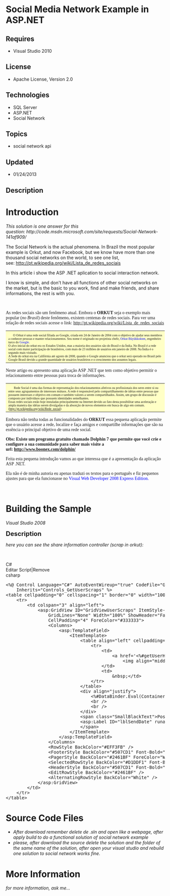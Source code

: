 # Social Media Network Example in ASP.NET
## Requires
- Visual Studio 2010
## License
- Apache License, Version 2.0
## Technologies
- SQL Server
- ASP.NET
- Social Network
## Topics
- social network api
## Updated
- 01/24/2013
## Description

<h1>Introduction</h1>
<p><em>This solution is one answer for this question:&nbsp;http://code.msdn.microsoft.com/site/requests/Social-Network-141af909/</em></p>
<p>The Social Network is the actual phenomena. In Brazil the most popular example is Orkut, and now Facebook, but we know have more than one thousand social networks on the world, to see one list, see:&nbsp;<a href="http://pt.wikipedia.org/wiki/Lista_de_redes_sociais"><span>http://pt.wikipedia.org/wiki/Lista_de_redes_sociais</span></a></p>
<p><span>In this article i show the ASP .NET aplication to social interaction network.</span></p>
<p><span>I know is simple, and don't have all functions of other social networks on the market, but is the basic to you work, find and make friends, and share informations, the rest is with you.</span></p>
<p><span><br>
</span></p>
<p><span style="font-family:'Trebuchet MS'">As redes sociais s&atilde;o um fen&ocirc;meno atual. Embora o&nbsp;<strong>ORKUT</strong>&nbsp;seja o exemplo mais p</span><span style="font-family:'Trebuchet MS'">opular (<em>no Brasil</em>) deste fen&ocirc;meno,
 existem centenas de redes sociais. Para ver uma rela&ccedil;&atilde;o de redes sociais acesse o link:&nbsp;</span><a href="http://pt.wikipedia.org/wiki/Lista_de_redes_sociais"><span style="font-family:'Trebuchet MS'">http://pt.wikipedia.org/wiki/Lista_de_redes_sociais</span></a></p>
<table border="0" width="1001">
<tbody>
<tr>
<td width="995" bgcolor="#FFFFC6"><span style="font-family:'Trebuchet MS'; font-size:x-small"><img src="http://www.macoratti.net/1_lampada.gif" border="0" alt="" width="15" height="15">O Orkut &eacute; uma rede social filiada ao Google, criada em 24 de Janeiro
 de 2004 com o objetivo de ajudar seus membros a conhecer pessoas e manter relacionamentos. Seu nome &eacute; originado no projetista chefe,<span style="color:#0000ff">&nbsp;Orkut B&uuml;y&uuml;kkokten</span>, engenheiro turco do&nbsp;<span style="color:#0000ff">Google</span>.<br>
O alvo inicial do orkut era os Estados Unidos, mas a maioria dos usu&aacute;rios s&atilde;o do Brasil e da &Iacute;ndia. No Brasil &eacute; a rede social com maior participa&ccedil;&atilde;o de brasileiros, com mais de 23 milh&otilde;es de usu&aacute;rios em
 janeiro de 2008. Na &Iacute;ndia &eacute; o segundo mais visitado.<br>
A Sede do orkut era na Calif&oacute;rnia at&eacute; agosto de 2008, quando o Google anunciou que o orkut ser&aacute; operado no Brasil pelo Google Brasil devido a grande quantidade de usu&aacute;rios brasileiros e o crescimento dos assuntos legais.</span></td>
</tr>
</tbody>
</table>
<p><span style="font-family:'Trebuchet MS'">Neste artigo eu apresento uma aplica&ccedil;&atilde;o ASP .NET que tem como objetivo permitir o relacionamento entre pessoas para troca de informa&ccedil;&otilde;es.</span></p>
<table border="0" width="996">
<tbody>
<tr>
<td width="990" bgcolor="#FFFFC6"><span style="font-family:'Trebuchet MS'; font-size:x-small"><img src="http://www.macoratti.net/1_lampada.gif" border="0" alt="" width="15" height="15">&nbsp;Rede Social &eacute; uma das formas de representa&ccedil;&atilde;o
 dos relacionamentos afetivos ou profissionais dos seres entre si ou entre seus agrupamentos de interesses m&uacute;tuos. A rede &eacute; respons&aacute;vel pelo compartilhamento de id&eacute;ias entre pessoas que possuem interesses e objetivo em comum e tamb&eacute;m
 valores a serem compartilhados. Assim, um grupo de discuss&atilde;o &eacute; composto por indiv&iacute;duos que possuem identidades semelhantes.&nbsp;<br>
Essas redes sociais est&atilde;o hoje instaladas principalmente na Internet devido ao fato desta possibilitar uma acelera&ccedil;&atilde;o e ampla maneira das id&eacute;ias serem divulgadas e da absor&ccedil;&atilde;o de novos elementos em busca de algo em
 comum.(</span><a href="http://pt.wikipedia.org/wiki/Rede_social"><span style="font-family:'Trebuchet MS'; font-size:x-small">http://pt.wikipedia.org/wiki/Rede_social</span></a><span style="font-family:'Trebuchet MS'; font-size:x-small">)</span></td>
</tr>
</tbody>
</table>
<p><span style="font-family:'Trebuchet MS'">Embora n&atilde;o tenha todas as funcionalidades do&nbsp;<strong>ORKUT</strong>&nbsp;essa pequena aplica&ccedil;&atilde;o permite que o usu&aacute;rio acesse a rede, localize e fa&ccedil;a amigos e compartilhe informa&ccedil;&otilde;es
 que s&atilde;o na ess&ecirc;ncia o principal objetivo de uma rede social.</span></p>
<p><span style="font-family:'Trebuchet MS'"><strong>Obs: Existe um programa gratuito chamado Dolphin 7 que permite que voc&ecirc; crie e configure a sua comunidade para saber mais visite a url:&nbsp;</strong></span><a href="http://www.boonex.com/dolphin/"><span style="font-family:'Trebuchet MS'"><strong>http://www.boonex.com/dolphin/</strong></span></a></p>
<p><span style="font-family:'Trebuchet MS'">Feita esta pequena introdu&ccedil;&atilde;o vamos ao que interessa que &eacute; a apresenta&ccedil;&atilde;o da aplica&ccedil;&atilde;o ASP .NET.</span></p>
<p><span style="font-family:'Trebuchet MS'">Ela n&atilde;o &eacute; de minha autoria eu apenas traduzi os textos para o portugu&ecirc;s e fiz pequenos ajustes para que ela funcionasse no&nbsp;<span style="color:#0000ff">Visual Web Developer 2008 Express Edition.</span></span></p>
<p><em>&nbsp;</em></p>
<h1><span>Building the Sample</span></h1>
<p><em>Visual Studio 2008</em></p>
<p><span style="font-size:20px; font-weight:bold">Description</span></p>
<p><em>here you can see the share information controller (scrap in orkut):</em></p>
<p>&nbsp;</p>
<div class="scriptcode">
<div class="pluginEditHolder" pluginCommand="mceScriptCode">
<div class="title"><span>C#</span></div>
<div class="pluginLinkHolder"><span class="pluginEditHolderLink">Editar Script</span>|<span class="pluginRemoveHolderLink">Remove</span></div>
<span class="hidden">csharp</span>

<div class="preview">
<pre class="csharp">&lt;%@&nbsp;Control&nbsp;Language=<span class="cs__string">&quot;C#&quot;</span>&nbsp;AutoEventWireup=<span class="cs__string">&quot;true&quot;</span>&nbsp;CodeFile=<span class="cs__string">&quot;GetUserScraps.ascx.cs&quot;</span>&nbsp;
&nbsp;&nbsp;&nbsp;&nbsp;Inherits=<span class="cs__string">&quot;Controls_GetUserScraps&quot;</span>&nbsp;%&gt;&nbsp;
&lt;table&nbsp;cellpadding=<span class="cs__string">&quot;0&quot;</span>&nbsp;cellspacing=<span class="cs__string">&quot;1&quot;</span>&nbsp;border=<span class="cs__string">&quot;0&quot;</span>&nbsp;width=<span class="cs__string">&quot;100%&quot;</span>&gt;&nbsp;
&nbsp;&nbsp;&nbsp;&nbsp;&lt;tr&gt;&nbsp;
&nbsp;&nbsp;&nbsp;&nbsp;&nbsp;&nbsp;&nbsp;&nbsp;&lt;td&nbsp;colspan=<span class="cs__string">&quot;3&quot;</span>&nbsp;align=<span class="cs__string">&quot;left&quot;</span>&gt;&nbsp;
&nbsp;&nbsp;&nbsp;&nbsp;&nbsp;&nbsp;&nbsp;&nbsp;&nbsp;&nbsp;&nbsp;&nbsp;&lt;asp:GridView&nbsp;ID=<span class="cs__string">&quot;GridViewUserScraps&quot;</span>&nbsp;ItemStyle-VerticalAlign=<span class="cs__string">&quot;Top&quot;</span>&nbsp;AutoGenerateColumns=<span class="cs__string">&quot;False&quot;</span>&nbsp;
&nbsp;&nbsp;&nbsp;&nbsp;&nbsp;&nbsp;&nbsp;&nbsp;&nbsp;&nbsp;&nbsp;&nbsp;&nbsp;&nbsp;&nbsp;&nbsp;GridLines=<span class="cs__string">&quot;None&quot;</span>&nbsp;Width=<span class="cs__string">&quot;100%&quot;</span>&nbsp;ShowHeader=<span class="cs__string">&quot;False&quot;</span>&nbsp;runat=<span class="cs__string">&quot;server&quot;</span>&nbsp;AlternatingRowStyle-BackColor=<span class="cs__string">&quot;#A5A5A5&quot;</span>&nbsp;
&nbsp;&nbsp;&nbsp;&nbsp;&nbsp;&nbsp;&nbsp;&nbsp;&nbsp;&nbsp;&nbsp;&nbsp;&nbsp;&nbsp;&nbsp;&nbsp;CellPadding=<span class="cs__string">&quot;4&quot;</span>&nbsp;ForeColor=<span class="cs__string">&quot;#333333&quot;</span>&gt;&nbsp;
&nbsp;&nbsp;&nbsp;&nbsp;&nbsp;&nbsp;&nbsp;&nbsp;&nbsp;&nbsp;&nbsp;&nbsp;&nbsp;&nbsp;&nbsp;&nbsp;&lt;Columns&gt;&nbsp;
&nbsp;&nbsp;&nbsp;&nbsp;&nbsp;&nbsp;&nbsp;&nbsp;&nbsp;&nbsp;&nbsp;&nbsp;&nbsp;&nbsp;&nbsp;&nbsp;&nbsp;&nbsp;&nbsp;&nbsp;&lt;asp:TemplateField&gt;&nbsp;
&nbsp;&nbsp;&nbsp;&nbsp;&nbsp;&nbsp;&nbsp;&nbsp;&nbsp;&nbsp;&nbsp;&nbsp;&nbsp;&nbsp;&nbsp;&nbsp;&nbsp;&nbsp;&nbsp;&nbsp;&nbsp;&nbsp;&nbsp;&nbsp;&lt;ItemTemplate&gt;&nbsp;
&nbsp;&nbsp;&nbsp;&nbsp;&nbsp;&nbsp;&nbsp;&nbsp;&nbsp;&nbsp;&nbsp;&nbsp;&nbsp;&nbsp;&nbsp;&nbsp;&nbsp;&nbsp;&nbsp;&nbsp;&nbsp;&nbsp;&nbsp;&nbsp;&nbsp;&nbsp;&nbsp;&nbsp;&lt;table&nbsp;align=<span class="cs__string">&quot;left&quot;</span>&nbsp;cellpadding=<span class="cs__string">&quot;1&quot;</span>&nbsp;cellspacing=<span class="cs__string">&quot;2&quot;</span>&gt;&nbsp;
&nbsp;&nbsp;&nbsp;&nbsp;&nbsp;&nbsp;&nbsp;&nbsp;&nbsp;&nbsp;&nbsp;&nbsp;&nbsp;&nbsp;&nbsp;&nbsp;&nbsp;&nbsp;&nbsp;&nbsp;&nbsp;&nbsp;&nbsp;&nbsp;&nbsp;&nbsp;&nbsp;&nbsp;&nbsp;&nbsp;&nbsp;&nbsp;&lt;tr&gt;&nbsp;
&nbsp;&nbsp;&nbsp;&nbsp;&nbsp;&nbsp;&nbsp;&nbsp;&nbsp;&nbsp;&nbsp;&nbsp;&nbsp;&nbsp;&nbsp;&nbsp;&nbsp;&nbsp;&nbsp;&nbsp;&nbsp;&nbsp;&nbsp;&nbsp;&nbsp;&nbsp;&nbsp;&nbsp;&nbsp;&nbsp;&nbsp;&nbsp;&nbsp;&nbsp;&nbsp;&nbsp;&lt;td&gt;&nbsp;
&nbsp;&nbsp;&nbsp;&nbsp;&nbsp;&nbsp;&nbsp;&nbsp;&nbsp;&nbsp;&nbsp;&nbsp;&nbsp;&nbsp;&nbsp;&nbsp;&nbsp;&nbsp;&nbsp;&nbsp;&nbsp;&nbsp;&nbsp;&nbsp;&nbsp;&nbsp;&nbsp;&nbsp;&nbsp;&nbsp;&nbsp;&nbsp;&nbsp;&nbsp;&nbsp;&nbsp;&nbsp;&nbsp;&nbsp;&nbsp;&lt;a&nbsp;href=<span class="cs__string">'&lt;%#getUserHREF(Container.DataItem)%&gt;'</span>&gt;&nbsp;
&nbsp;&nbsp;&nbsp;&nbsp;&nbsp;&nbsp;&nbsp;&nbsp;&nbsp;&nbsp;&nbsp;&nbsp;&nbsp;&nbsp;&nbsp;&nbsp;&nbsp;&nbsp;&nbsp;&nbsp;&nbsp;&nbsp;&nbsp;&nbsp;&nbsp;&nbsp;&nbsp;&nbsp;&nbsp;&nbsp;&nbsp;&nbsp;&nbsp;&nbsp;&nbsp;&nbsp;&nbsp;&nbsp;&nbsp;&nbsp;&nbsp;&nbsp;&nbsp;&nbsp;&lt;img&nbsp;align=<span class="cs__string">&quot;middle&quot;</span>&nbsp;src=<span class="cs__string">'&lt;%#getSRC(Container.DataItem)%&gt;'</span>&nbsp;border=<span class="cs__string">&quot;0&quot;</span>&nbsp;width=<span class="cs__string">&quot;50px&quot;</span>&nbsp;/&gt;&lt;/a&gt;&nbsp;
&nbsp;&nbsp;&nbsp;&nbsp;&nbsp;&nbsp;&nbsp;&nbsp;&nbsp;&nbsp;&nbsp;&nbsp;&nbsp;&nbsp;&nbsp;&nbsp;&nbsp;&nbsp;&nbsp;&nbsp;&nbsp;&nbsp;&nbsp;&nbsp;&nbsp;&nbsp;&nbsp;&nbsp;&nbsp;&nbsp;&nbsp;&nbsp;&nbsp;&nbsp;&nbsp;&nbsp;&lt;/td&gt;&nbsp;
&nbsp;&nbsp;&nbsp;&nbsp;&nbsp;&nbsp;&nbsp;&nbsp;&nbsp;&nbsp;&nbsp;&nbsp;&nbsp;&nbsp;&nbsp;&nbsp;&nbsp;&nbsp;&nbsp;&nbsp;&nbsp;&nbsp;&nbsp;&nbsp;&nbsp;&nbsp;&nbsp;&nbsp;&nbsp;&nbsp;&nbsp;&nbsp;&nbsp;&nbsp;&nbsp;&nbsp;&lt;td&gt;&nbsp;
&nbsp;&nbsp;&nbsp;&nbsp;&nbsp;&nbsp;&nbsp;&nbsp;&nbsp;&nbsp;&nbsp;&nbsp;&nbsp;&nbsp;&nbsp;&nbsp;&nbsp;&nbsp;&nbsp;&nbsp;&nbsp;&nbsp;&nbsp;&nbsp;&nbsp;&nbsp;&nbsp;&nbsp;&nbsp;&nbsp;&nbsp;&nbsp;&nbsp;&nbsp;&nbsp;&nbsp;&nbsp;&nbsp;&nbsp;&nbsp;&amp;nbsp;&lt;/td&gt;&nbsp;
&nbsp;&nbsp;&nbsp;&nbsp;&nbsp;&nbsp;&nbsp;&nbsp;&nbsp;&nbsp;&nbsp;&nbsp;&nbsp;&nbsp;&nbsp;&nbsp;&nbsp;&nbsp;&nbsp;&nbsp;&nbsp;&nbsp;&nbsp;&nbsp;&nbsp;&nbsp;&nbsp;&nbsp;&nbsp;&nbsp;&nbsp;&nbsp;&lt;/tr&gt;&nbsp;
&nbsp;&nbsp;&nbsp;&nbsp;&nbsp;&nbsp;&nbsp;&nbsp;&nbsp;&nbsp;&nbsp;&nbsp;&nbsp;&nbsp;&nbsp;&nbsp;&nbsp;&nbsp;&nbsp;&nbsp;&nbsp;&nbsp;&nbsp;&nbsp;&nbsp;&nbsp;&nbsp;&nbsp;&lt;/table&gt;&nbsp;
&nbsp;&nbsp;&nbsp;&nbsp;&nbsp;&nbsp;&nbsp;&nbsp;&nbsp;&nbsp;&nbsp;&nbsp;&nbsp;&nbsp;&nbsp;&nbsp;&nbsp;&nbsp;&nbsp;&nbsp;&nbsp;&nbsp;&nbsp;&nbsp;&nbsp;&nbsp;&nbsp;&nbsp;&lt;div&nbsp;align=<span class="cs__string">&quot;justify&quot;</span>&gt;&nbsp;
&nbsp;&nbsp;&nbsp;&nbsp;&nbsp;&nbsp;&nbsp;&nbsp;&nbsp;&nbsp;&nbsp;&nbsp;&nbsp;&nbsp;&nbsp;&nbsp;&nbsp;&nbsp;&nbsp;&nbsp;&nbsp;&nbsp;&nbsp;&nbsp;&nbsp;&nbsp;&nbsp;&nbsp;&nbsp;&nbsp;&nbsp;&nbsp;&lt;%#DataBinder.Eval(Container.DataItem,&nbsp;<span class="cs__string">&quot;Message&quot;</span>)%&gt;&nbsp;
&nbsp;&nbsp;&nbsp;&nbsp;&nbsp;&nbsp;&nbsp;&nbsp;&nbsp;&nbsp;&nbsp;&nbsp;&nbsp;&nbsp;&nbsp;&nbsp;&nbsp;&nbsp;&nbsp;&nbsp;&nbsp;&nbsp;&nbsp;&nbsp;&nbsp;&nbsp;&nbsp;&nbsp;&nbsp;&nbsp;&nbsp;&nbsp;&lt;br&nbsp;/&gt;&nbsp;
&nbsp;&nbsp;&nbsp;&nbsp;&nbsp;&nbsp;&nbsp;&nbsp;&nbsp;&nbsp;&nbsp;&nbsp;&nbsp;&nbsp;&nbsp;&nbsp;&nbsp;&nbsp;&nbsp;&nbsp;&nbsp;&nbsp;&nbsp;&nbsp;&nbsp;&nbsp;&nbsp;&nbsp;&nbsp;&nbsp;&nbsp;&nbsp;&lt;br&nbsp;/&gt;&nbsp;
&nbsp;&nbsp;&nbsp;&nbsp;&nbsp;&nbsp;&nbsp;&nbsp;&nbsp;&nbsp;&nbsp;&nbsp;&nbsp;&nbsp;&nbsp;&nbsp;&nbsp;&nbsp;&nbsp;&nbsp;&nbsp;&nbsp;&nbsp;&nbsp;&nbsp;&nbsp;&nbsp;&nbsp;&lt;/div&gt;&nbsp;
&nbsp;&nbsp;&nbsp;&nbsp;&nbsp;&nbsp;&nbsp;&nbsp;&nbsp;&nbsp;&nbsp;&nbsp;&nbsp;&nbsp;&nbsp;&nbsp;&nbsp;&nbsp;&nbsp;&nbsp;&nbsp;&nbsp;&nbsp;&nbsp;&nbsp;&nbsp;&nbsp;&nbsp;&lt;span&nbsp;<span class="cs__keyword">class</span>=<span class="cs__string">&quot;SmallBlackText&quot;</span>&gt;Postado&nbsp;em:&nbsp;&amp;nbsp;&lt;/span&gt;&nbsp;
&nbsp;&nbsp;&nbsp;&nbsp;&nbsp;&nbsp;&nbsp;&nbsp;&nbsp;&nbsp;&nbsp;&nbsp;&nbsp;&nbsp;&nbsp;&nbsp;&nbsp;&nbsp;&nbsp;&nbsp;&nbsp;&nbsp;&nbsp;&nbsp;&nbsp;&nbsp;&nbsp;&nbsp;&lt;asp:Label&nbsp;ID=<span class="cs__string">&quot;lblSendDate&quot;</span>&nbsp;runat=<span class="cs__string">&quot;server&quot;</span>&nbsp;Text=<span class="cs__string">'&lt;%#DataBinder.Eval(Container.DataItem,&quot;SendDate&quot;)%&gt;'</span>&gt;&lt;/asp:Label&gt;&nbsp;
&nbsp;&nbsp;&nbsp;&nbsp;&nbsp;&nbsp;&nbsp;&nbsp;&nbsp;&nbsp;&nbsp;&nbsp;&nbsp;&nbsp;&nbsp;&nbsp;&nbsp;&nbsp;&nbsp;&nbsp;&nbsp;&nbsp;&nbsp;&nbsp;&nbsp;&nbsp;&nbsp;&nbsp;&lt;/span&gt;&nbsp;
&nbsp;&nbsp;&nbsp;&nbsp;&nbsp;&nbsp;&nbsp;&nbsp;&nbsp;&nbsp;&nbsp;&nbsp;&nbsp;&nbsp;&nbsp;&nbsp;&nbsp;&nbsp;&nbsp;&nbsp;&nbsp;&nbsp;&nbsp;&nbsp;&lt;/ItemTemplate&gt;&nbsp;
&nbsp;&nbsp;&nbsp;&nbsp;&nbsp;&nbsp;&nbsp;&nbsp;&nbsp;&nbsp;&nbsp;&nbsp;&nbsp;&nbsp;&nbsp;&nbsp;&nbsp;&nbsp;&nbsp;&nbsp;&lt;/asp:TemplateField&gt;&nbsp;
&nbsp;&nbsp;&nbsp;&nbsp;&nbsp;&nbsp;&nbsp;&nbsp;&nbsp;&nbsp;&nbsp;&nbsp;&nbsp;&nbsp;&nbsp;&nbsp;&lt;/Columns&gt;&nbsp;
&nbsp;&nbsp;&nbsp;&nbsp;&nbsp;&nbsp;&nbsp;&nbsp;&nbsp;&nbsp;&nbsp;&nbsp;&nbsp;&nbsp;&nbsp;&nbsp;&lt;RowStyle&nbsp;BackColor=<span class="cs__string">&quot;#EFF3FB&quot;</span>&nbsp;/&gt;&nbsp;
&nbsp;&nbsp;&nbsp;&nbsp;&nbsp;&nbsp;&nbsp;&nbsp;&nbsp;&nbsp;&nbsp;&nbsp;&nbsp;&nbsp;&nbsp;&nbsp;&lt;FooterStyle&nbsp;BackColor=<span class="cs__string">&quot;#507CD1&quot;</span>&nbsp;Font-Bold=<span class="cs__string">&quot;True&quot;</span>&nbsp;ForeColor=<span class="cs__string">&quot;White&quot;</span>&nbsp;/&gt;&nbsp;
&nbsp;&nbsp;&nbsp;&nbsp;&nbsp;&nbsp;&nbsp;&nbsp;&nbsp;&nbsp;&nbsp;&nbsp;&nbsp;&nbsp;&nbsp;&nbsp;&lt;PagerStyle&nbsp;BackColor=<span class="cs__string">&quot;#2461BF&quot;</span>&nbsp;ForeColor=<span class="cs__string">&quot;White&quot;</span>&nbsp;HorizontalAlign=<span class="cs__string">&quot;Center&quot;</span>&nbsp;/&gt;&nbsp;
&nbsp;&nbsp;&nbsp;&nbsp;&nbsp;&nbsp;&nbsp;&nbsp;&nbsp;&nbsp;&nbsp;&nbsp;&nbsp;&nbsp;&nbsp;&nbsp;&lt;SelectedRowStyle&nbsp;BackColor=<span class="cs__string">&quot;#D1DDF1&quot;</span>&nbsp;Font-Bold=<span class="cs__string">&quot;True&quot;</span>&nbsp;ForeColor=<span class="cs__string">&quot;#333333&quot;</span>&nbsp;/&gt;&nbsp;
&nbsp;&nbsp;&nbsp;&nbsp;&nbsp;&nbsp;&nbsp;&nbsp;&nbsp;&nbsp;&nbsp;&nbsp;&nbsp;&nbsp;&nbsp;&nbsp;&lt;HeaderStyle&nbsp;BackColor=<span class="cs__string">&quot;#507CD1&quot;</span>&nbsp;Font-Bold=<span class="cs__string">&quot;True&quot;</span>&nbsp;ForeColor=<span class="cs__string">&quot;White&quot;</span>&nbsp;/&gt;&nbsp;
&nbsp;&nbsp;&nbsp;&nbsp;&nbsp;&nbsp;&nbsp;&nbsp;&nbsp;&nbsp;&nbsp;&nbsp;&nbsp;&nbsp;&nbsp;&nbsp;&lt;EditRowStyle&nbsp;BackColor=<span class="cs__string">&quot;#2461BF&quot;</span>&nbsp;/&gt;&nbsp;
&nbsp;&nbsp;&nbsp;&nbsp;&nbsp;&nbsp;&nbsp;&nbsp;&nbsp;&nbsp;&nbsp;&nbsp;&nbsp;&nbsp;&nbsp;&nbsp;&lt;AlternatingRowStyle&nbsp;BackColor=<span class="cs__string">&quot;White&quot;</span>&nbsp;/&gt;&nbsp;
&nbsp;&nbsp;&nbsp;&nbsp;&nbsp;&nbsp;&nbsp;&nbsp;&nbsp;&nbsp;&nbsp;&nbsp;&lt;/asp:GridView&gt;&nbsp;
&nbsp;&nbsp;&nbsp;&nbsp;&nbsp;&nbsp;&nbsp;&nbsp;&lt;/td&gt;&nbsp;
&nbsp;&nbsp;&nbsp;&nbsp;&lt;/tr&gt;&nbsp;
&lt;/table&gt;&nbsp;
</pre>
</div>
</div>
</div>
<h1><span>Source Code Files</span></h1>
<ul>
<li><em>After download remember delete de .sln and open like a webpage, after apply build to do a functional solution of social network example</em>
</li><li><em>please, after download the source delete the solution and the folder of the same name of the solution, after open your visual studio and rebuild one solution to social network works fine.</em>
</li></ul>
<h1>More Information</h1>
<p><em>for more information, ask me...</em></p>
